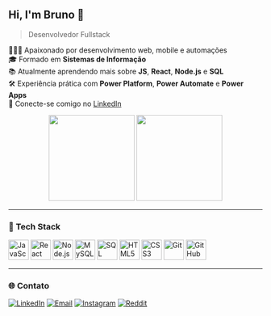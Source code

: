 ## Hi, I'm Bruno 👋  
> Desenvolvedor Fullstack

<!-- Sobre mim -->
👨🏻‍💻 Apaixonado por desenvolvimento web, mobile e automações  
🎓 Formado em **Sistemas de Informação**  
📚 Atualmente aprendendo mais sobre **JS**, **React**, **Node.js** e **SQL**  
🛠️ Experiência prática com **Power Platform**, **Power Automate** e **Power Apps**   
🔗 Conecte-se comigo no [LinkedIn](https://www.linkedin.com/in/brunoportob)  

<!-- GitHub stats -->
<div align="center">
  <img height="170em" src="https://github-readme-stats.vercel.app/api?username=brunoportob&theme=dracula&hide_border=false&include_all_commits=true&show_icons=true&count_private=true&icon_color=00ccff&title_color=00ccff&bg_color=1a1b1f&text_color=ffffff" />
  <img height="170em" src="https://github-readme-stats.vercel.app/api/top-langs/?username=brunoportob&layout=compact&langs_count=6&theme=dracula&bg_color=1a1b1f&text_color=ffffff&title_color=00ccff" />
</div>

---

### 🧰 Tech Stack
<p align="left">
  <img src="https://cdn.jsdelivr.net/gh/devicons/devicon/icons/javascript/javascript-original.svg" width="40" height="40" alt="JavaScript"/>
  <img src="https://cdn.jsdelivr.net/gh/devicons/devicon/icons/react/react-original.svg" width="40" height="40" alt="React"/>
  <img src="https://cdn.jsdelivr.net/gh/devicons/devicon/icons/nodejs/nodejs-original.svg" width="40" height="40" alt="Node.js"/>
  <img src="https://cdn.jsdelivr.net/gh/devicons/devicon/icons/mysql/mysql-original.svg" width="40" height="40" alt="MySQL"/>
  <img src="https://img.icons8.com/color/48/microsoft-sql-server.png" width="40" height="40" alt="SQL Server"/>
  <img src="https://cdn.jsdelivr.net/gh/devicons/devicon/icons/html5/html5-original.svg" width="40" height="40" alt="HTML5"/>
  <img src="https://cdn.jsdelivr.net/gh/devicons/devicon/icons/css3/css3-original.svg" width="40" height="40" alt="CSS3"/>
  <img src="https://cdn.jsdelivr.net/gh/devicons/devicon/icons/git/git-original.svg" width="40" height="40" alt="Git"/>
  <img src="https://cdn.jsdelivr.net/gh/devicons/devicon/icons/github/github-original.svg" width="40" height="40" alt="GitHub"/>
</p>

---

### 🌐 Contato

[![LinkedIn](https://img.shields.io/badge/LinkedIn-blue?logo=linkedin&style=for-the-badge&logoColor=white)](https://www.linkedin.com/in/brunoportob)
[![Email](https://img.shields.io/badge/Gmail-red?logo=gmail&style=for-the-badge&logoColor=white)](mailto:brunoporto8124@gmail.com)
[![Instagram](https://img.shields.io/badge/Instagram-purple?logo=instagram&style=for-the-badge&logoColor=white)](https://www.instagram.com/bruno.pb1/)
[![Reddit](https://img.shields.io/badge/Reddit-orange?logo=reddit&style=for-the-badge&logoColor=white)](https://www.reddit.com/user/brunoportob/)


